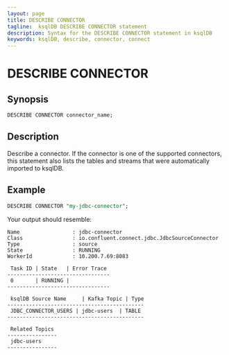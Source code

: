 ```yaml
---
layout: page
title: DESCRIBE CONNECTOR
tagline:  ksqlDB DESCRIBE CONNECTOR statement
description: Syntax for the DESCRIBE CONNECTOR statement in ksqlDB
keywords: ksqlDB, describe, connector, connect
---
```


DESCRIBE CONNECTOR
==================

Synopsis
--------

```sql
DESCRIBE CONNECTOR connector_name;
```

Description
-----------

Describe a connector. If the connector is one of the supported
connectors, this statement also lists the tables and streams that were
automatically imported to ksqlDB.

Example
-------

```sql
DESCRIBE CONNECTOR "my-jdbc-connector";
```

Your output should resemble:

```
Name                 : jdbc-connector
Class                : io.confluent.connect.jdbc.JdbcSourceConnector
Type                 : source
State                : RUNNING
WorkerId             : 10.200.7.69:8083

 Task ID | State   | Error Trace
---------------------------------
 0       | RUNNING |
---------------------------------

 ksqlDB Source Name     | Kafka Topic | Type
--------------------------------------------
 JDBC_CONNECTOR_USERS | jdbc-users  | TABLE
--------------------------------------------

 Related Topics
----------------
 jdbc-users
----------------
```
